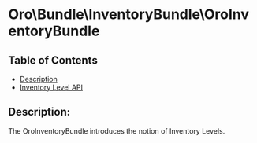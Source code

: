 Oro\Bundle\InventoryBundle\OroInventoryBundle
=============================================

Table of Contents
-----------------
 - [Description](#description)
 - [Inventory Level API](./Resources/doc/inventory-level-api.md)

Description:
------------

The OroInventoryBundle introduces the notion of Inventory Levels.
